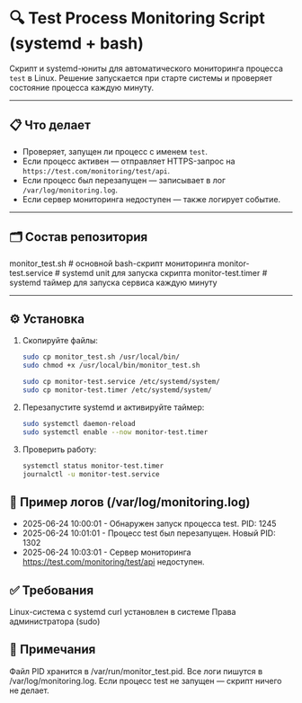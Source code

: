 # 🔍 Test Process Monitoring Script (systemd + bash)

Скрипт и systemd-юниты для автоматического мониторинга процесса `test` в Linux. Решение запускается при старте системы и проверяет состояние процесса каждую минуту.

---

## 📋 Что делает

- Проверяет, запущен ли процесс с именем `test`.
- Если процесс активен — отправляет HTTPS-запрос на `https://test.com/monitoring/test/api`.
- Если процесс был перезапущен — записывает в лог `/var/log/monitoring.log`.
- Если сервер мониторинга недоступен — также логирует событие.

---

## 🗂️ Состав репозитория

monitor_test.sh # основной bash-скрипт мониторинга
monitor-test.service # systemd unit для запуска скрипта
monitor-test.timer # systemd таймер для запуска сервиса каждую минуту

---

## ⚙️ Установка

1. Скопируйте файлы:
   ```bash
   sudo cp monitor_test.sh /usr/local/bin/
   sudo chmod +x /usr/local/bin/monitor_test.sh

   sudo cp monitor-test.service /etc/systemd/system/
   sudo cp monitor-test.timer /etc/systemd/system/

2. Перезапустите systemd и активируйте таймер:
   ```bash
   sudo systemctl daemon-reload
   sudo systemctl enable --now monitor-test.timer

3. Проверить работу:
   ```bash
   systemctl status monitor-test.timer
   journalctl -u monitor-test.service

## 📄 Пример логов (/var/log/monitoring.log)

- 2025-06-24 10:00:01 - Обнаружен запуск процесса test. PID: 1245
- 2025-06-24 10:01:01 - Процесс test был перезапущен. Новый PID: 1302
- 2025-06-24 10:03:01 - Сервер мониторинга https://test.com/monitoring/test/api недоступен.

## ✅ Требования

Linux-система с systemd
curl установлен в системе
Права администратора (sudo)

## 📌 Примечания

Файл PID хранится в /var/run/monitor_test.pid.
Все логи пишутся в /var/log/monitoring.log.
Если процесс test не запущен — скрипт ничего не делает.
